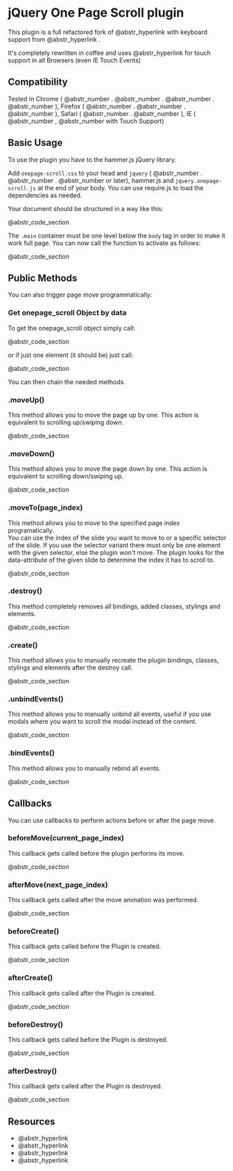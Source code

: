 # jQuery One Page Scroll plugin

This plugin is a full refactored fork of @abstr_hyperlink with keyboard support from @abstr_hyperlink .

It's completely rewritten in coffee and uses @abstr_hyperlink for touch support in all Browsers (even IE Touch Events)

## Compatibility

Tested in Chrome ( @abstr_number . @abstr_number . @abstr_number . @abstr_number ), Firefox ( @abstr_number . @abstr_number . @abstr_number ), Safari ( @abstr_number . @abstr_number ), IE ( @abstr_number , @abstr_number with Touch Support)

## Basic Usage

To use the plugin you have to the hammer.js jQuery library.

Add `onepage-scroll.css` to your head and `jquery` ( @abstr_number . @abstr_number . @abstr_number or later), hammer.js and `jquery.onepage-scroll.js` at the end of your body. You can use require.js to load the dependencies as needed.

Your document should be structured in a way like this:

@abstr_code_section 

The `.main` container must be one level below the `body` tag in order to make it work full page. You can now call the function to activate as follows:

@abstr_code_section 

## Public Methods

You can also trigger page move programmatically:

### Get onepage_scroll Object by data

To get the onepage_scroll object simply call:

@abstr_code_section 

or if just one element (it should be) just call:

@abstr_code_section 

You can then chain the needed methods.

### .moveUp()

This method allows you to move the page up by one. This action is equivalent to scrolling up/swiping down.

@abstr_code_section 

### .moveDown()

This method allows you to move the page down by one. This action is equivalent to scrolling down/swiping up.

@abstr_code_section 

### .moveTo(page_index)

This method allows you to move to the specified page index programatically.   
You can use the index of the slide you want to move to or a specific selector of the slide. If you use the selector variant there must only be one element with the given selector, else the plugin won't move. The plugin looks for the data-attribute of the given slide to determine the index it has to scroll to.

@abstr_code_section 

### .destroy()

This method completely removes all bindings, added classes, stylings and elements.

@abstr_code_section 

### .create()

This method allows you to manually recreate the plugin bindings, classes, stylings and elements after the destroy call.

@abstr_code_section 

### .unbindEvents()

This method allows you to manually unbind all events, useful if you use modals where you want to scroll the modal instead of the content.

@abstr_code_section 

### .bindEvents()

This method allows you to manually rebind all events.

@abstr_code_section 

## Callbacks

You can use callbacks to perform actions before or after the page move.

### beforeMove(current_page_index)

This callback gets called before the plugin performs its move.

@abstr_code_section 

### afterMove(next_page_index)

This callback gets called after the move animation was performed.

@abstr_code_section 

### beforeCreate()

This callback gets called before the Plugin is created.

@abstr_code_section 

### afterCreate()

This callback gets called after the Plugin is created.

@abstr_code_section 

### beforeDestroy()

This callback gets called before the Plugin is destroyed.

@abstr_code_section 

### afterDestroy()

This callback gets called after the Plugin is destroyed.

@abstr_code_section 

## Resources

  * @abstr_hyperlink 
  * @abstr_hyperlink 
  * @abstr_hyperlink 
  * @abstr_hyperlink 


